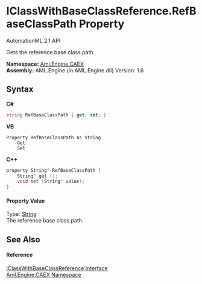 # IClassWithBaseClassReference.RefBaseClassPath Property 
AutomationML 2.1 API 

Gets the reference base class path.

**Namespace:**&nbsp;<a href="N_Aml_Engine_CAEX">Aml.Engine.CAEX</a><br />**Assembly:**&nbsp;AML.Engine (in AML.Engine.dll) Version: 1.6

## Syntax

**C#**<br />
``` C#
string RefBaseClassPath { get; set; }
```

**VB**<br />
``` VB
Property RefBaseClassPath As String
	Get
	Set
```

**C++**<br />
``` C++
property String^ RefBaseClassPath {
	String^ get ();
	void set (String^ value);
}
```


#### Property Value
Type: <a href="https://docs.microsoft.com/dotnet/api/system.string" target="_parent" rel="noopener noreferrer">String</a><br />The reference base class path.

## See Also


#### Reference
<a href="T_Aml_Engine_CAEX_IClassWithBaseClassReference">IClassWithBaseClassReference Interface</a><br /><a href="N_Aml_Engine_CAEX">Aml.Engine.CAEX Namespace</a><br />